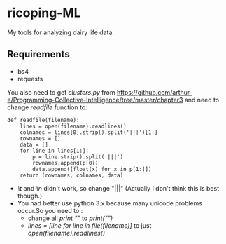 # ricoping-ML
My tools for analyzing dairy life data.

## Requirements

- bs4
- requests

You also need to get *clusters.py* from https://github.com/arthur-e/Programming-Collective-Intelligence/tree/master/chapter3 and need to change *readfile* function to: 

~~~
def readfile(filename):
    lines = open(filename).readlines()
    colnames = lines[0].strip().split('|||')[1:]
    rownames = []
    data = []
    for line in lines[1:]:
        p = line.strip().split('|||')
        rownames.append(p[0])
        data.append([float(x) for x in p[1:]])
    return (rownames, colnames, data)
~~~


- *\t* and *\n* didn't work, so change "|||" (Actually I don't think this is best though.)
- You had better use python 3.x because many unicode problems occur.So you need to :
  - change all *print ""* to *print("")*
  - *lines = [line for line in file(filename)]* to just *open(filename).readlines()*
